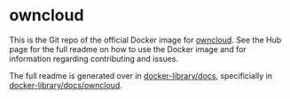 # owncloud

This is the Git repo of the official Docker image for [owncloud](https://registry.hub.docker.com/_/owncloud/). See the
Hub page for the full readme on how to use the Docker image and for information
regarding contributing and issues.

The full readme is generated over in [docker-library/docs](https://github.com/docker-library/docs),
specificially in [docker-library/docs/owncloud](https://github.com/docker-library/docs/tree/master/owncloud).
